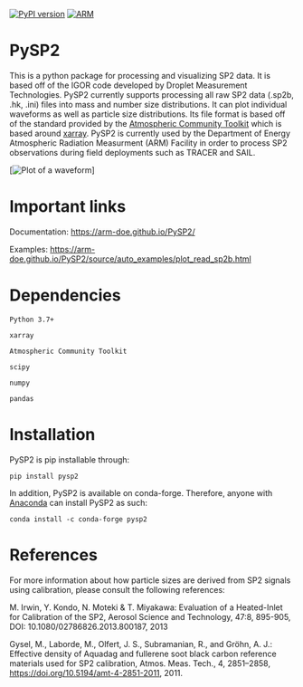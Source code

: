 [![PyPI version](https://badge.fury.io/py/pysp2.svg)](https://badge.fury.io/py/pysp2)
[![ARM](https://img.shields.io/badge/Sponsor-ARM-blue.svg?colorA=00c1de&colorB=00539c)](https://www.arm.gov/)

# PySP2

This is a python package for processing and visualizing SP2 data. It is based off of the IGOR code developed by Droplet Measurement Technologies. 
PySP2 currently supports processing all raw SP2 data (.sp2b, .hk, .ini) files into mass and number size distributions. 
It can plot individual waveforms as well as particle size distributions. Its file format is based off of the standard
provided by the [Atmospheric Community Toolkit](https://arm-doe.github.io/ACT) which is based around [xarray](https://xarray.pydata.org). 
PySP2 is currently used by the Department of Energy Atmospheric Radiation Measurment (ARM) Facility in order to process SP2 observations during field deployments such
as TRACER and SAIL.

[![Plot of a waveform](https://arm-doe.github.io/PySP2/_images/sphx_glr_plot_read_sp2b_001.png)]

# Important links

Documentation: https://arm-doe.github.io/PySP2/

Examples: https://arm-doe.github.io/PySP2/source/auto_examples/plot_read_sp2b.html

# Dependencies

    Python 3.7+
    
    xarray
    
    Atmospheric Community Toolkit
    
    scipy
    
    numpy
    
    pandas
    
    
# Installation

PySP2 is pip installable through:

    pip install pysp2

In addition, PySP2 is available on conda-forge. Therefore, anyone with [Anaconda](https://www.anaconda.org) can install PySP2
as such:

    conda install -c conda-forge pysp2
   
# References

For more information about how particle sizes are derived from SP2 signals using calibration, please consult the following references:

M. Irwin, Y. Kondo, N. Moteki & T. Miyakawa: Evaluation of a Heated-Inlet for Calibration of the SP2, Aerosol Science and Technology, 47:8, 895-905, DOI: 10.1080/02786826.2013.800187, 2013

Gysel, M., Laborde, M., Olfert, J. S., Subramanian, R., and Gröhn, A. J.: Effective density of Aquadag and fullerene soot black carbon reference materials used for SP2 calibration, Atmos. Meas. Tech., 4, 2851–2858, https://doi.org/10.5194/amt-4-2851-2011, 2011. 
